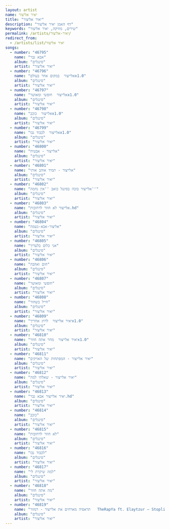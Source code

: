 ```yaml
---
layout: artist
name: יאיר אליצור
title: "יאיר אליצור"
description: "דף האמן יאיר אליצור"
keywords: "שירים, מוזיקה, יאיר אליצור"
permalink: /artists/יאיר-אליצור/
redirect_from:
  - /artists/list/יאיר אליצור
songs:
  - number: "46795"
    name: "אבא גבר"
    album: "סינגלים"
    artist: "יאיר אליצור"
  - number: "46796"
    name: "אלייצור  במקום אחר בעולםx1.0"
    album: "סינגלים"
    artist: "יאיר אליצור"
  - number: "46797"
    name: "אלייצור  חופשי ומאושרx1.0"
    album: "סינגלים"
    artist: "יאיר אליצור"
  - number: "46798"
    name: "אלייצור  כוכבx1.0"
    album: "סינגלים"
    artist: "יאיר אליצור"
  - number: "46799"
    name: "אלייצור  לכבוד נבוx1.0"
    album: "סינגלים"
    artist: "יאיר אליצור"
  - number: "46800"
    name: "אלייצור - אבטיח"
    album: "סינגלים"
    artist: "יאיר אליצור"
  - number: "46801"
    name: "אלייצור - תמיד אוהב אותי"
    album: "סינגלים"
    artist: "יאיר אליצור"
  - number: "46802"
    name: "אלייצור בוכה בסינגל כואב ''אין נחמה''"
    album: "סינגלים"
    artist: "יאיר אליצור"
  - number: "46803"
    name: "אלייצור לא חוזר לרחובות.hd"
    album: "סינגלים"
    artist: "יאיר אליצור"
  - number: "46804"
    name: "אליצור-אבא-נשמה"
    album: "סינגלים"
    artist: "יאיר אליצור"
  - number: "46805"
    name: "אני כלום בלעדיך"
    album: "סינגלים"
    artist: "יאיר אליצור"
  - number: "46806"
    name: "חום ואהבה"
    album: "סינגלים"
    artist: "יאיר אליצור"
  - number: "46807"
    name: "חופשי ומאושר"
    album: "סינגלים"
    artist: "יאיר אליצור"
  - number: "46808"
    name: "חייל בשחור"
    album: "סינגלים"
    artist: "יאיר אליצור"
  - number: "46809"
    name: "יאיר אלייצור  לרוץ אחריךx1.0"
    album: "סינגלים"
    artist: "יאיר אליצור"
  - number: "46810"
    name: "יאיר אלייצור  מחר אתה חוזרx1.0"
    album: "סינגלים"
    artist: "יאיר אליצור"
  - number: "46811"
    name: "יאיר אלייצור - המפתחות של האזיקים"
    album: "סינגלים"
    artist: "יאיר אליצור"
  - number: "46812"
    name: "יאיר אלייצור - שאלתי למה"
    album: "סינגלים"
    artist: "יאיר אליצור"
  - number: "46813"
    name: "יאיר אלייצור אבא גבר.hd"
    album: "סינגלים"
    artist: "יאיר אליצור"
  - number: "46814"
    name: "כוכב"
    album: "סינגלים"
    artist: "יאיר אליצור"
  - number: "46815"
    name: "לא חוזר לרחובות"
    album: "סינגלים"
    artist: "יאיר אליצור"
  - number: "46816"
    name: "לכבוד נבו"
    album: "סינגלים"
    artist: "יאיר אליצור"
  - number: "46817"
    name: "למה שיקרת לי"
    album: "סינגלים"
    artist: "יאיר אליצור"
  - number: "46818"
    name: "מה אתה חוזר"
    album: "סינגלים"
    artist: "יאיר אליצור"
  - number: "46819"
    name: "תראפיה מארחים את אלייצור - רמזור   TheRapYa ft. Elaytzur – Stoplight (Prod by. Yona Ben-dov)"
    album: "סינגלים"
    artist: "יאיר אליצור"
---
```

